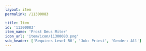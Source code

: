 ```yaml
---
layout: item
permalink: /11300083

title: Item
id: '11300083'
item_name: 'Frost Deus Miter'
icon_url: 'item/icon/11300083.png'
sub_header: ['Requires Level 50', 'Job: Priest', 'Gender: All']
---
```

